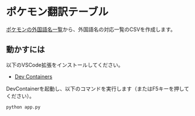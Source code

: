 # ポケモン翻訳テーブル

[ポケモンの外国語名一覧](http://wiki.xn--rckteqa2e.com/wiki/%E3%83%9D%E3%82%B1%E3%83%A2%E3%83%B3%E3%81%AE%E5%A4%96%E5%9B%BD%E8%AA%9E%E5%90%8D%E4%B8%80%E8%A6%A7)から、外国語名の対応一覧のCSVを作成します。


## 動かすには

以下のVSCode拡張をインストールしてください。
* [Dev Containers](https://marketplace.visualstudio.com/items?itemName=ms-vscode-remote.remote-containers)

DevContainerを起動し、以下のコマンドを実行します（またはF5キーを押してください）。

```python
python app.py
```
